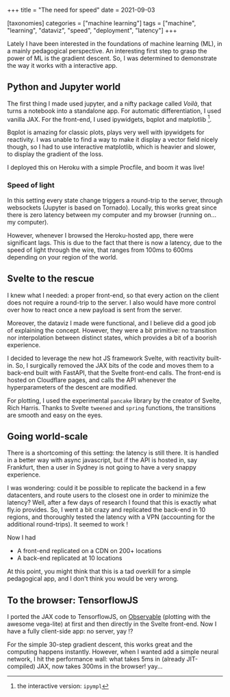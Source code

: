+++
title = "The need for speed"
date = 2021-09-03

[taxonomies]
categories = ["machine learning"]
tags = ["machine", "learning", "dataviz", "speed", "deployment", "latency"]
+++

Lately I have been interested in the foundations of machine learning (ML), in a mainly pedagogical perspective. An interesting first step to grasp the power of ML is the gradient descent. So, I was determined to demonstrate the way it works with a interactive app.

## Python and Jupyter world

The first thing I made used jupyter, and a nifty package called _Voilà_, that turns a notebook into a standalone app. For automatic differentiation, I used vanilla JAX. For the front-end, I used ipywidgets, bqplot and matplotlib [^ipympl].

Bqplot is amazing for classic plots, plays very well with ipywidgets for reactivity. I was unable to find a way to make it display a vector field nicely though, so I had to use interactive matplotlib, which is heavier and slower, to display the gradient of the loss. 

I deployed this on Heroku with a simple Procfile, and boom it was live!

### Speed of light

In this setting every state change triggers a round-trip to the server, through websockets (Jupyter is based on Tornado). Locally, this works great since there is zero latency between my computer and my browser (running on... my computer). 

However, whenever I browsed the Heroku-hosted app, there were significant lags. This is due to the fact that there is now a latency, due to the speed of light through the wire, that ranges from 100ms to 600ms depending on your region of the world. 

## Svelte to the rescue

I knew what I needed: a proper front-end, so that every action on the client does not require a round-trip to the server. I also would have more control over how to react once a new payload is sent from the server.

Moreover, the dataviz I made were functional, and I believe did a good job of explaining the concept. However, they were a bit primitive: no transition nor interpolation between distinct states, which provides a bit of a boorish experience.  

I decided to leverage the new hot JS framework Svelte, with reactivity built-in. So, I surgically removed the JAX bits of the code and moves them to a back-end built with FastAPI, that the Svelte front-end calls. The front-end is hosted on Cloudflare pages, and calls the API whenever the hyperparameters of the descent are modified. 

For plotting, I used the experimental `pancake` library by the creator of Svelte, Rich Harris. Thanks to Svelte `tweened` and `spring` functions, the transitions are smooth and easy on the eyes.

## Going world-scale

There is a shortcoming of this setting: the latency is still there. It is handled in a better way with async javascript, but if the API is hosted in, say Frankfurt, then a user in Sydney is not going to have a very snappy experience.

I was wondering: could it be possible to replicate the backend in a few datacenters, and route users to the closest one in order to minimize the latency? 
Well, after a few days of research I found that this is exactly what fly.io provides. So, I went a bit crazy and replicated the back-end in 10 regions, and thoroughly tested the latency with a VPN (accounting for the additional round-trips). It seemed to work !

Now I had
- A front-end replicated on a CDN on 200+ locations
- A back-end replicated at 10 locations

At this point, you might think that this is a tad overkill for a simple pedagogical app, and I don't think you would be very wrong.

## To the browser: TensorflowJS

I ported the JAX code to TensorflowJS, on [Observable](https://observablehq.com) (plotting with the awesome vega-lite) at first and then directly in the Svelte front-end. Now I have a fully client-side app: no server, yay !?

For the simple 30-step gradient descent, this works great and the computing happens instantly. However, when I wanted add a simple neural network, I hit the performance wall: what takes 5ms in (already JIT-compiled) JAX, now takes 300ms in the browser! yay...


[^ipympl]: the interactive version: `ipympl`
